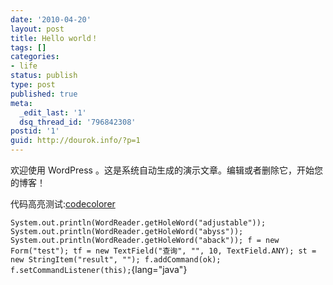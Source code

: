 ```yaml
---
date: '2010-04-20'
layout: post
title: Hello world！
tags: []
categories:
- life
status: publish
type: post
published: true
meta:
  _edit_last: '1'
  dsq_thread_id: '796842308'
postid: '1'
guid: http://dourok.info/?p=1
---
```

欢迎使用 WordPress
。这是系统自动生成的演示文章。编辑或者删除它，开始您的博客！

代码高亮测试:[codecolorer](http://wordpress.org/extend/plugins/codecolorer/installation/)

`System.out.println(WordReader.getHoleWord("adjustable")); System.out.println(WordReader.getHoleWord("abyss")); System.out.println(WordReader.getHoleWord("aback")); f = new Form("test"); tf = new TextField("查询", "", 10, TextField.ANY); st = new StringItem("result", ""); f.addCommand(ok); f.setCommandListener(this);`{lang="java"}
